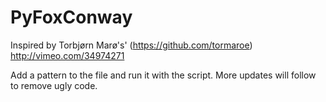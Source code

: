 PyFoxConway
===========

Inspired by Torbjørn Marø's' (https://github.com/tormaroe) http://vimeo.com/34974271

Add a pattern to the file and run it with the script. More updates will follow to remove ugly code.
